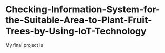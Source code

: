 # Checking-Information-System-for-the-Suitable-Area-to-Plant-Fruit-Trees-by-Using-IoT-Technology
My final project is 
